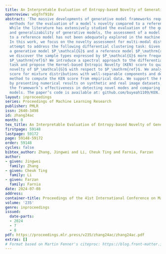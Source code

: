 ```yaml
---
title: An Interpretable Evaluation of Entropy-based Novelty of Generative Models
openreview: wUgTnf918v
abstract: 'The massive developments of generative model frameworks require principled
  methods for the evaluation of a model’s novelty compared to a reference dataset.
  While the literature has extensively studied the evaluation of the quality, diversity,
  and generalizability of generative models, the assessment of a model’s novelty compared
  to a reference model has not been adequately explored in the machine learning community.
  In this work, we focus on the novelty assessment for multi-modal distributions and
  attempt to address the following differential clustering task: Given samples of
  a generative model $P_\mathcal{G}$ and a reference model $P_\mathrm{ref}$, how can
  we discover the sample types expressed by $P_\mathcal{G}$ more frequently than in
  $P_\mathrm{ref}$? We introduce a spectral approach to the differential clustering
  task and propose the Kernel-based Entropic Novelty (KEN) score to quantify the mode-based
  novelty of $P_\mathcal{G}$ with respect to $P_\mathrm{ref}$. We analyze the KEN
  score for mixture distributions with well-separable components and develop a kernel-based
  method to compute the KEN score from empirical data. We support the KEN framework
  by presenting numerical results on synthetic and real image datasets, indicating
  the framework’s effectiveness in detecting novel modes and comparing generative
  models. The paper’s code is available at: github.com/buyeah1109/KEN.'
layout: inproceedings
series: Proceedings of Machine Learning Research
publisher: PMLR
issn: 2640-3498
id: zhang24ac
month: 0
tex_title: An Interpretable Evaluation of Entropy-based Novelty of Generative Models
firstpage: 59148
lastpage: 59172
page: 59148-59172
order: 59148
cycles: false
bibtex_author: Zhang, Jingwei and Li, Cheuk Ting and Farnia, Farzan
author:
- given: Jingwei
  family: Zhang
- given: Cheuk Ting
  family: Li
- given: Farzan
  family: Farnia
date: 2024-07-08
address:
container-title: Proceedings of the 41st International Conference on Machine Learning
volume: '235'
genre: inproceedings
issued:
  date-parts:
  - 2024
  - 7
  - 8
pdf: https://proceedings.mlr.press/v235/zhang24ac/zhang24ac.pdf
extras: []
# Format based on Martin Fenner's citeproc: https://blog.front-matter.io/posts/citeproc-yaml-for-bibliographies/
---
```


